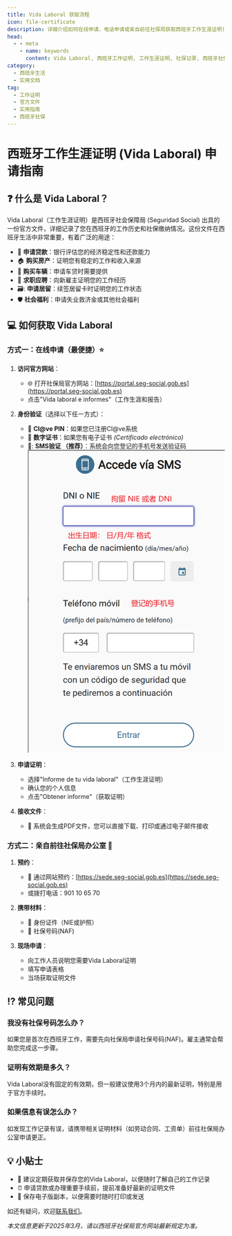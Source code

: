 ```yaml
---
title: Vida Laboral 获取流程
icon: file-certificate
description: 详细介绍如何在线申请、电话申请或亲自前往社保局获取西班牙工作生涯证明(Vida Laboral)的完整指南，帮助在西班牙的华人轻松办理
head:
  - - meta
    - name: keywords
      content: Vida Laboral, 西班牙工作证明, 工作生涯证明, 社保记录, 西班牙社保局, 西班牙华人, 西班牙生活, 西班牙贷款, 西班牙买房, 西班牙居留
category:
  - 西班牙生活
  - 实用文档
tag:
  - 工作证明
  - 官方文件
  - 实用指南
  - 西班牙社保
---
```


# 西班牙工作生涯证明 (Vida Laboral) 申请指南

## :question: 什么是 Vida Laboral？

Vida Laboral（工作生涯证明）是西班牙社会保障局 (Seguridad Social) 出具的一份官方文件，详细记录了您在西班牙的工作历史和社保缴纳情况。这份文件在西班牙生活中非常重要，有着广泛的用途：

- :bank: **申请贷款**：银行评估您的经济稳定性和还款能力
- :house: **购买房产**：证明您有稳定的工作和收入来源
- :car: **购买车辆**：申请车贷时需要提供
- :briefcase: **求职应聘**：向新雇主证明您的工作经历
- 🗃️: **申请居留**：续签居留卡时证明您的工作状态
- :shield: **社会福利**：申请失业救济金或其他社会福利

## :computer: 如何获取 Vida Laboral

### 方式一：在线申请（最便捷）:star:

1. **访问官方网站**：
   - :globe_with_meridians: 打开社保局官方网站：[https://portal.seg-social.gob.es](https://portal.seg-social.gob.es)
   - 点击"Vida laboral e informes"（工作生涯和报告）

2. **身份验证**（选择以下任一方式）：
   - :key: **Cl@ve PIN**：如果您已注册Cl@ve系统
   - :closed_lock_with_key: **数字证书**：如果您有电子证书 *(Certificado electrónico)*
   - 📱: **SMS验证 （推荐）**：系统会向您登记的手机号发送验证码
     ![SMS验证界面](/assets/images/vidaLaboralSMS.png)

3. **申请证明**：
   - 选择"Informe de tu vida laboral"（工作生涯证明）
   - 确认您的个人信息
   - 点击"Obtener informe"（获取证明）

4. **接收文件**：
   - :page_facing_up: 系统会生成PDF文件，您可以直接下载、打印或通过电子邮件接收


### 方式二：亲自前往社保局办公室 :office:

1. **预约**：
   - :calendar: 通过网站预约：[https://sede.seg-social.gob.es](https://sede.seg-social.gob.es)
   - 或拨打电话：901 10 65 70

2. **携带材料**：
   - :passport_control: 身份证件（NIE或护照）
   - :card_index: 社保号码(NAF)

3. **现场申请**：
   - 向工作人员说明您需要Vida Laboral证明
   - 填写申请表格
   - 当场获取证明文件

## :interrobang: 常见问题

### 我没有社保号码怎么办？
如果您是首次在西班牙工作，需要先向社保局申请社保号码(NAF)。雇主通常会帮助您完成这一步骤。

### 证明有效期是多久？
Vida Laboral没有固定的有效期，但一般建议使用3个月内的最新证明，特别是用于官方手续时。

### 如果信息有误怎么办？
如发现工作记录有误，请携带相关证明材料（如劳动合同、工资单）前往社保局办公室申请更正。

## :bulb: 小贴士

- :bookmark: 建议定期获取并保存您的Vida Laboral，以便随时了解自己的工作记录
- :alarm_clock: 申请贷款或办理重要手续前，提前准备好最新的证明文件
- :floppy_disk: 保存电子版副本，以便需要时随时打印或发送

如还有疑问，欢迎[联系我们](/posts/intro.md)。

*本文信息更新于2025年3月，请以西班牙社保局官方网站最新规定为准。*
<!-- ![Vida Laboral示例](/assets/images/vida-laboral-example.jpg) -->